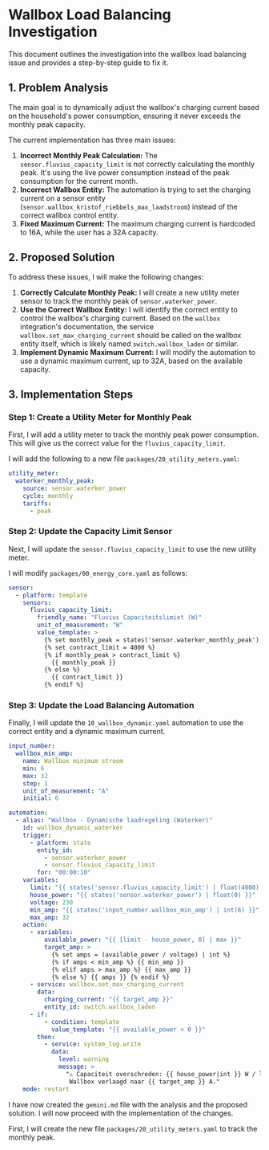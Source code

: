 # Wallbox Load Balancing Investigation

This document outlines the investigation into the wallbox load balancing issue and provides a step-by-step guide to fix it.

## 1. Problem Analysis

The main goal is to dynamically adjust the wallbox's charging current based on the household's power consumption, ensuring it never exceeds the monthly peak capacity.

The current implementation has three main issues:

1.  **Incorrect Monthly Peak Calculation:** The `sensor.fluvius_capacity_limit` is not correctly calculating the monthly peak. It's using the live power consumption instead of the peak consumption for the current month.
2.  **Incorrect Wallbox Entity:** The automation is trying to set the charging current on a sensor entity (`sensor.wallbox_kristof_riebbels_max_laadstroom`) instead of the correct wallbox control entity.
3.  **Fixed Maximum Current:** The maximum charging current is hardcoded to 16A, while the user has a 32A capacity.

## 2. Proposed Solution

To address these issues, I will make the following changes:

1.  **Correctly Calculate Monthly Peak:** I will create a new utility meter sensor to track the monthly peak of `sensor.waterker_power`.
2.  **Use the Correct Wallbox Entity:** I will identify the correct entity to control the wallbox's charging current. Based on the `wallbox` integration's documentation, the service `wallbox.set_max_charging_current` should be called on the wallbox entity itself, which is likely named `switch.wallbox_laden` or similar.
3.  **Implement Dynamic Maximum Current:** I will modify the automation to use a dynamic maximum current, up to 32A, based on the available capacity.

## 3. Implementation Steps

### Step 1: Create a Utility Meter for Monthly Peak

First, I will add a utility meter to track the monthly peak power consumption. This will give us the correct value for the `fluvius_capacity_limit`.

I will add the following to a new file `packages/20_utility_meters.yaml`:

```yaml
utility_meter:
  waterker_monthly_peak:
    source: sensor.waterker_power
    cycle: monthly
    tariffs:
      - peak
```

### Step 2: Update the Capacity Limit Sensor

Next, I will update the `sensor.fluvius_capacity_limit` to use the new utility meter.

I will modify `packages/00_energy_core.yaml` as follows:

```yaml
sensor:
  - platform: template
    sensors:
      fluvius_capacity_limit:
        friendly_name: "Fluvius Capaciteitslimiet (W)"
        unit_of_measurement: "W"
        value_template: >
          {% set monthly_peak = states('sensor.waterker_monthly_peak') | float(4000) %}
          {% set contract_limit = 4000 %}
          {% if monthly_peak > contract_limit %}
            {{ monthly_peak }}
          {% else %}
            {{ contract_limit }}
          {% endif %}
```

### Step 3: Update the Load Balancing Automation

Finally, I will update the `10_wallbox_dynamic.yaml` automation to use the correct entity and a dynamic maximum current.

```yaml
input_number:
  wallbox_min_amp:
    name: Wallbox minimum stroom
    min: 6
    max: 32
    step: 1
    unit_of_measurement: "A"
    initial: 6

automation:
  - alias: "Wallbox - Dynamische laadregeling (Waterker)"
    id: wallbox_dynamic_waterker
    trigger:
      - platform: state
        entity_id:
          - sensor.waterker_power
          - sensor.fluvius_capacity_limit
        for: "00:00:10"
    variables:
      limit: "{{ states('sensor.fluvius_capacity_limit') | float(4000) }}"
      house_power: "{{ states('sensor.waterker_power') | float(0) }}"
      voltage: 230
      min_amp: "{{ states('input_number.wallbox_min_amp') | int(6) }}"
      max_amp: 32
    action:
      - variables:
          available_power: "{{ [limit - house_power, 0] | max }}"
          target_amp: >
            {% set amps = (available_power / voltage) | int %}
            {% if amps < min_amp %} {{ min_amp }}
            {% elif amps > max_amp %} {{ max_amp }}
            {% else %} {{ amps }} {% endif %}
      - service: wallbox.set_max_charging_current
        data:
          charging_current: "{{ target_amp }}"
          entity_id: switch.wallbox_laden
      - if:
          - condition: template
            value_template: "{{ available_power < 0 }}"
        then:
          - service: system_log.write
            data:
              level: warning
              message: >
                "⚠️ Capaciteit overschreden: {{ house_power|int }} W / limiet {{ limit|int }} W.
                 Wallbox verlaagd naar {{ target_amp }} A."
    mode: restart
```

I have now created the `gemini.md` file with the analysis and the proposed solution. I will now proceed with the implementation of the changes.

First, I will create the new file `packages/20_utility_meters.yaml` to track the monthly peak.
